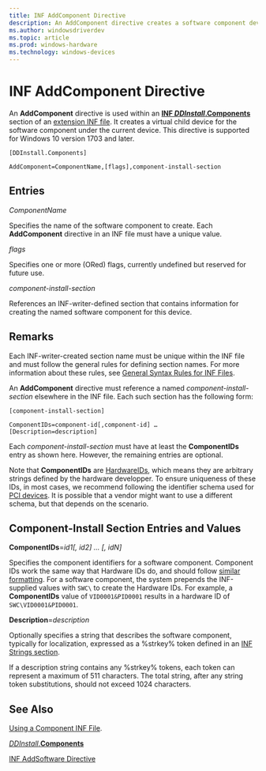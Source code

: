 ```yaml
---
title: INF AddComponent Directive
description: An AddComponent directive creates a software component device underneath the current device.
ms.author: windowsdriverdev
ms.topic: article
ms.prod: windows-hardware
ms.technology: windows-devices
---
```


# INF AddComponent Directive

An **AddComponent** directive is used within an [**INF *DDInstall*.Components**](inf-ddinstall-components-section.md) section of an [extension INF file](using-an-extension-inf-file.md).  It creates a virtual child device for the software component under the current device. This directive is supported for Windows 10 version 1703 and later. 

```
[DDInstall.Components]

AddComponent=ComponentName,[flags],component-install-section
```

## Entries

*ComponentName*

Specifies the name of the software component to create.  Each **AddComponent** directive in an INF file must have a unique value.

*flags*

Specifies one or more (ORed) flags, currently undefined but reserved for future use.

*component-install-section*

References an INF-writer-defined section that contains information for creating the named software component for this device.  

## Remarks

Each INF-writer-created section name must be unique within the INF file and must follow the general rules for defining section names.  For more information about these rules, see [General Syntax Rules for INF Files](general-syntax-rules-for-inf-files.md).

An **AddComponent** directive must reference a named *component-install-section* elsewhere in the INF file.  Each such section has the following form:

```
[component-install-section]

ComponentIDs=component-id[,component-id] …
[Description=description]
```

Each *component-install-section* must have at least the **ComponentIDs** entry as shown here. However, the remaining entries are optional.

Note that **ComponentIDs** are [HardwareIDs](https://docs.microsoft.com/en-ca/windows-hardware/drivers/install/hardware-ids), which means they are arbitrary strings defined by the hardware developper. To ensure uniqueness of these IDs, in most cases, we recommend following the identifier schema used for [PCI devices](https://docs.microsoft.com/en-ca/windows-hardware/drivers/install/identifiers-for-pci-devices). It is possible that a vendor might want to use a different schema, but that depends on the scenario. 

## Component-Install Section Entries and Values
	
**ComponentIDs**=*id1[, id2] … [, idN]*

Specifies the component identifiers for a software component.  Component IDs work the same way that Hardware IDs do, and should follow [similar formatting](hardware-ids.md). For a software component, the system prepends the INF-supplied values with `SWC\` to create the Hardware IDs.  For example, a **ComponentIDs** value of `VID0001&PID0001` results in a hardware ID of `SWC\VID0001&PID0001`.

**Description**=*description*

Optionally specifies a string that describes the software component, typically for localization, expressed as a %strkey% token defined in an [INF Strings section](inf-strings-section.md).
	
If a description string contains any %strkey% tokens, each token can represent a maximum of 511 characters. The total string, after any string token substitutions, should not exceed 1024 characters.

## See Also

[Using a Component INF File](using-a-component-inf-file.md).

[*DDInstall*.**Components**](inf-ddinstall-components-section.md)

[INF AddSoftware Directive](inf-addsoftware-directive.md)
